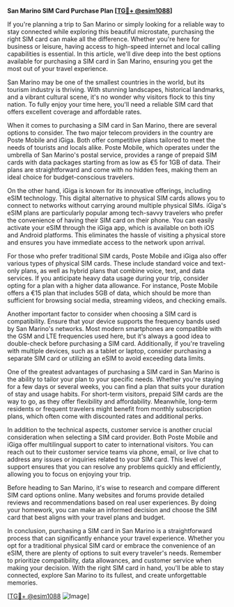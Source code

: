**San Marino SIM Card Purchase Plan [[TG💪+ @esim1088](https://t.me/s/esim1088)]**

If you're planning a trip to San Marino or simply looking for a reliable way to stay connected while exploring this beautiful microstate, purchasing the right SIM card can make all the difference. Whether you're here for business or leisure, having access to high-speed internet and local calling capabilities is essential. In this article, we'll dive deep into the best options available for purchasing a SIM card in San Marino, ensuring you get the most out of your travel experience.

San Marino may be one of the smallest countries in the world, but its tourism industry is thriving. With stunning landscapes, historical landmarks, and a vibrant cultural scene, it's no wonder why visitors flock to this tiny nation. To fully enjoy your time here, you'll need a reliable SIM card that offers excellent coverage and affordable rates. 

When it comes to purchasing a SIM card in San Marino, there are several options to consider. The two major telecom providers in the country are Poste Mobile and iGiga. Both offer competitive plans tailored to meet the needs of tourists and locals alike. Poste Mobile, which operates under the umbrella of San Marino's postal service, provides a range of prepaid SIM cards with data packages starting from as low as €5 for 1GB of data. Their plans are straightforward and come with no hidden fees, making them an ideal choice for budget-conscious travelers.

On the other hand, iGiga is known for its innovative offerings, including eSIM technology. This digital alternative to physical SIM cards allows you to connect to networks without carrying around multiple physical SIMs. iGiga's eSIM plans are particularly popular among tech-savvy travelers who prefer the convenience of having their SIM card on their phone. You can easily activate your eSIM through the iGiga app, which is available on both iOS and Android platforms. This eliminates the hassle of visiting a physical store and ensures you have immediate access to the network upon arrival.

For those who prefer traditional SIM cards, Poste Mobile and iGiga also offer various types of physical SIM cards. These include standard voice and text-only plans, as well as hybrid plans that combine voice, text, and data services. If you anticipate heavy data usage during your trip, consider opting for a plan with a higher data allowance. For instance, Poste Mobile offers a €15 plan that includes 5GB of data, which should be more than sufficient for browsing social media, streaming videos, and checking emails.

Another important factor to consider when choosing a SIM card is compatibility. Ensure that your device supports the frequency bands used by San Marino's networks. Most modern smartphones are compatible with the GSM and LTE frequencies used here, but it's always a good idea to double-check before purchasing a SIM card. Additionally, if you're traveling with multiple devices, such as a tablet or laptop, consider purchasing a separate SIM card or utilizing an eSIM to avoid exceeding data limits.

One of the greatest advantages of purchasing a SIM card in San Marino is the ability to tailor your plan to your specific needs. Whether you're staying for a few days or several weeks, you can find a plan that suits your duration of stay and usage habits. For short-term visitors, prepaid SIM cards are the way to go, as they offer flexibility and affordability. Meanwhile, long-term residents or frequent travelers might benefit from monthly subscription plans, which often come with discounted rates and additional perks.

In addition to the technical aspects, customer service is another crucial consideration when selecting a SIM card provider. Both Poste Mobile and iGiga offer multilingual support to cater to international visitors. You can reach out to their customer service teams via phone, email, or live chat to address any issues or inquiries related to your SIM card. This level of support ensures that you can resolve any problems quickly and efficiently, allowing you to focus on enjoying your trip.

Before heading to San Marino, it's wise to research and compare different SIM card options online. Many websites and forums provide detailed reviews and recommendations based on real user experiences. By doing your homework, you can make an informed decision and choose the SIM card that best aligns with your travel plans and budget.

In conclusion, purchasing a SIM card in San Marino is a straightforward process that can significantly enhance your travel experience. Whether you opt for a traditional physical SIM card or embrace the convenience of an eSIM, there are plenty of options to suit every traveler's needs. Remember to prioritize compatibility, data allowances, and customer service when making your decision. With the right SIM card in hand, you'll be able to stay connected, explore San Marino to its fullest, and create unforgettable memories.

[[TG💪+ @esim1088](https://t.me/s/esim1088) ![Image](https://i.postimg.cc/Y0z9fWf4/image.png)]